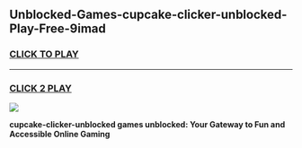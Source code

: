 
## Unblocked-Games-cupcake-clicker-unblocked-Play-Free-9imad
<h3>
<a href="https://premium76.site?title=cupcake-clicker-unblocked&ref=23A">CLICK TO PLAY</a></h3>
<hr>

<h3>
<a href="https://premium76.site?title=cupcake-clicker-unblocked&ref=23A">CLICK 2 PLAY</a>
  
</h3>

<a href="https://premium76.site?title=cupcake-clicker-unblocked&ref=23A"><img src="https://clearcache.store/games.png"></a>


**cupcake-clicker-unblocked games unblocked: Your Gateway to Fun and Accessible Online Gaming**
